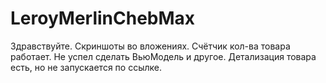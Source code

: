 # LeroyMerlinChebMax

Здравствуйте. Скриншоты во вложениях. Счётчик кол-ва товара работает. Не успел сделать ВьюМодель и другое. Детализация товара есть, но не запускается по ссылке.
